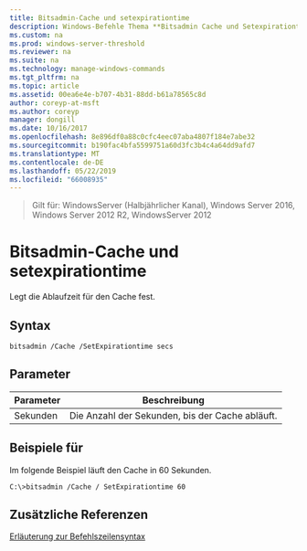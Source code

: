 ```yaml
---
title: Bitsadmin-Cache und setexpirationtime
description: Windows-Befehle Thema **Bitsadmin Cache und Setexpirationtime** -legt die Ablaufzeit für den Cache.
ms.custom: na
ms.prod: windows-server-threshold
ms.reviewer: na
ms.suite: na
ms.technology: manage-windows-commands
ms.tgt_pltfrm: na
ms.topic: article
ms.assetid: 00ea6e4e-b707-4b31-88dd-b61a78565c8d
author: coreyp-at-msft
ms.author: coreyp
manager: dongill
ms.date: 10/16/2017
ms.openlocfilehash: 8e896df0a88c0cfc4eec07aba4807f184e7abe32
ms.sourcegitcommit: b190fac4bfa5599751a60d3fc3b4c4a64dd9afd7
ms.translationtype: MT
ms.contentlocale: de-DE
ms.lasthandoff: 05/22/2019
ms.locfileid: "66008935"
---
```

>Gilt für: WindowsServer (Halbjährlicher Kanal), Windows Server 2016, Windows Server 2012 R2, WindowsServer 2012

# <a name="bitsadmin-cache-and-setexpirationtime"></a>Bitsadmin-Cache und setexpirationtime
Legt die Ablaufzeit für den Cache fest.
## <a name="syntax"></a>Syntax
```
bitsadmin /Cache /SetExpirationtime secs
```
## <a name="parameters"></a>Parameter
|Parameter|Beschreibung|
|-------|--------|
|Sekunden|Die Anzahl der Sekunden, bis der Cache abläuft.|
## <a name="BKMK_examples"></a>Beispiele für
Im folgende Beispiel läuft den Cache in 60 Sekunden.
```
C:\>bitsadmin /Cache / SetExpirationtime 60
```
## <a name="additional-references"></a>Zusätzliche Referenzen
[Erläuterung zur Befehlszeilensyntax](command-line-syntax-key.md)
